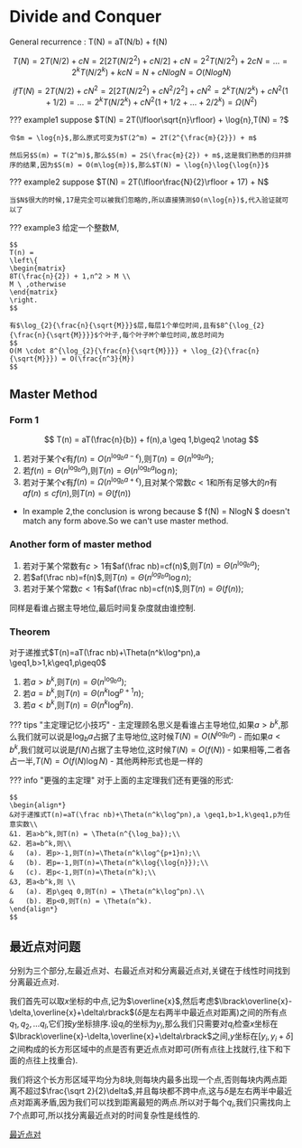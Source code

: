# Divide and Conquer
General recurrence : T(N) = aT(N/b) + f(N)

$$
T(N) = 2T(N/2) + cN = 2[2T(N/2^2) + cN/2] +cN = 2^2T(N/2^2) + 2cN = \dots = 2^kT(N/2^k) + kcN = N + cNlogN = O(NlogN)
$$

$$
if　T(N) = 2T(N/2) + cN^2 = 2[2T(N/2^2) + cN^2/2^2] + cN^2 = 2^kT(N/2^k) + cN^2(1+ 1/2) = \dots = 2^kT(N/2^k) + cN^2(1+1/2+ \dots + 2/2^k) = \Omega(N^2)
$$

??? example1
    suppose $T(N) = 2T(\lfloor\sqrt{n}\rfloor) + \log{n},T(N) = ?$

    令$m = \log{n}$,那么原式可变为$T(2^m) = 2T(2^{\frac{m}{2}}) + m$

    然后另$S(m) = T(2^m)$,那么$S(m) = 2S(\frac{m}{2}) + m$,这是我们熟悉的归并排序的结果,因为$S(m) = O(m\log{m})$,那么$T(N) = \log{n}\log{\log{n}}$

??? example2
    suppose $T(N) = 2T(\lfloor\frac{N}{2}\rfloor + 17) + N$

    当$N$很大的时候,17是完全可以被我们忽略的,所以直接猜测$O(n\log{n})$,代入验证就可以了

??? example3
    给定一个整数M,

    $$
    T(n) =
    \left\{
    \begin{matrix}
    8T(\frac{n}{2}) + 1,n^2 > M \\
    M \ ,otherwise
    \end{matrix}
    \right.
    $$
    
    有$\log_{2}{\frac{n}{\sqrt{M}}}$层,每层1个单位时间,且有$8^{\log_{2}{\frac{n}{\sqrt{M}}}}$个叶子,每个叶子M个单位时间,故总时间为
    $$
    O(M \cdot 8^{\log_{2}{\frac{n}{\sqrt{M}}}} + \log_{2}{\frac{n}{\sqrt{M}}}) = O(\frac{n^3}{M})
    $$

## Master Method

### Form 1
$$
T(n) = aT(\frac{n}{b}) + f(n),a \geq 1,b\geq2 \notag
$$

1. 若对于某个$\epsilon$有$f(n) = O(n^{\log_{b}a-\epsilon})$,则$T(n) = \Theta(n^{\log_{b}a})$;
2. 若$f(n) = \Theta(n^{\log_{b}a})$,则$T(n) = \Theta(n^{\log_{b}a}\log{n})$;
3. 若对于某个$\epsilon$有$f(n) = \Omega(n^{\log_{b}a+\epsilon})$,且对某个常数$c < 1$和所有足够大的$n$有$af(n) \leq cf(n)$,则$T(n) = \Theta(f(n))$

 - In example 2,the conclusion is wrong because $ f(N) = NlogN $ doesn't match any form above.So we can't use master method.

### Another form of master method

1. 若对于某个常数有$c>1$有$af(\frac nb)=cf(n)$,则$T(n) = \Theta(n^{\log_b a})$;
2. 若$af(\frac nb)=f(n)$,则$T(n)=\Theta(n^{log_ba}\log n)$;
3. 若对于某个常数$c<1$有$af(\frac nb)=cf(n)$,则$T(n)=\Theta(f(n))$;

同样是看谁占据主导地位,最后时间复杂度就由谁控制.

### Theorem

对于递推式$T(n)=aT(\frac nb)+\Theta(n^k\log^pn),a \geq1,b>1,k\geq1,p\geq0$

1. 若$a>b^k$,则$T(n) = \Theta(n^{\log_ba})$;
2. 若$a=b^k$,则$T(n)=\Theta(n^k\log^{p+1}n)$;
3. 若$a<b^k$,则$T(n) = \Theta(n^k\log^pn)$.

??? tips "主定理记忆小技巧"
    - 主定理顾名思义是看谁占主导地位,如果$a > b^k$,那么我们就可以说是$\log_{b}{a}$占据了主导地位,这时候$T(N) = O(N^{\log_{b}{a}})$
    - 而如果$a < b^k$,我们就可以说是$f(N)$占据了主导地位,这时候$T(N) = O(f(N))$
    - 如果相等,二者各占一半,$T(N) = O(f(N)\log{N})$
    - 其他两种形式也是一样的

??? info "更强的主定理"
    对于上面的主定理我们还有更强的形式:
    
    $$
    \begin{align*}
    &对于递推式T(n)=aT(\frac nb)+\Theta(n^k\log^pn),a \geq1,b>1,k\geq1,p为任意实数\\
    &1. 若a>b^k,则T(n) = \Theta(n^{\log_ba});\\
    &2. 若a=b^k,则\\
    &   (a). 若p>-1,则T(n)=\Theta(n^k\log^{p+1}n);\\
    &   (b). 若p=-1,则T(n)=\Theta(n^k\log{\log{n}});\\
    &   (c). 若p<-1,则T(n)=\Theta(n^k);\\
    &3, 若a<b^k,则 \\
    &   (a). 若p\geq 0,则T(n) = \Theta(n^k\log^pn).\\
    &   (b). 若p<0,则T(n) = \Theta(n^k).
    \end{align*}
    $$

## 最近点对问题

分别为三个部分,左最近点对、右最近点对和分离最近点对,关键在于线性时间找到分离最近点对.

我们首先可以取$x$坐标的中点,记为$\overline{x}$,然后考虑$\lbrack\overline{x}-\delta,\overline{x}+\delta\rbrack$($\delta$是左右两半中最近点对距离)之间的所有点$q_1,q_2,\dots q_l$,它们按$y$坐标排序.设$q_i$的坐标为$y_i$,那么我们只需要对$q_i$检查$x$坐标在$\lbrack\overline{x}-\delta,\overline{x}+\delta\rbrack$之间,$y$坐标在$\lbrack y_i,y_i+\delta\rbrack$之间构成的长方形区域中的点是否有更近点点对即可(所有点往上找就行,往下和下面的点往上找重合).

我们将这个长方形区域平均分为8块,则每块内最多出现一个点,否则每块内两点距离不超过$\frac{\sqrt 2}{2}\delta$,并且每块都不跨中点,这与$\delta$是左右两半中最近点对距离矛盾,因为我们可以找到距离最短的两点.所以对于每个$q_i$,我们只需找向上7个点即可,所以找分离最近点对的时间复杂性是线性的.

[最近点对](https://oi-wiki.org/geometry/nearest-points/)
